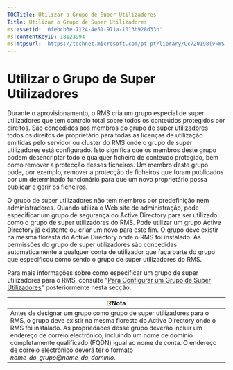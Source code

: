 ```yaml
---
TOCTitle: Utilizar o Grupo de Super Utilizadores
Title: Utilizar o Grupo de Super Utilizadores
ms:assetid: '0febcb3e-7124-4e51-971a-1013b928d33b'
ms:contentKeyID: 18123994
ms:mtpsurl: 'https://technet.microsoft.com/pt-pt/library/Cc720198(v=WS.10)'
---
```


Utilizar o Grupo de Super Utilizadores
======================================

Durante o aprovisionamento, o RMS cria um grupo especial de super utilizadores que tem controlo total sobre todos os conteúdos protegidos por direitos. São concedidos aos membros do grupo de super utilizadores todos os direitos de proprietário para todas as licenças de utilização emitidas pelo servidor ou cluster do RMS onde o grupo de super utilizadores está configurado. Isto significa que os membros deste grupo podem desencriptar todo e qualquer ficheiro de conteúdo protegido, bem como remover a protecção desses ficheiros. Um membro deste grupo pode, por exemplo, remover a protecção de ficheiros que foram publicados por um determinado funcionário para que um novo proprietário possa publicar e gerir os ficheiros.

O grupo de super utilizadores não tem membros por predefinição nem administradores. Quando utiliza o Web site de administração, pode especificar um grupo de segurança do Active Directory para ser utilizado como o grupo de super utilizadores do RMS. Pode utilizar um grupo Active Directory já existente ou criar um novo para este fim. O grupo deve existir na mesma floresta do Active Directory onde o RMS foi instalado. As permissões do grupo de super utilizadores são concedidas automaticamente a qualquer conta de utilizador que faça parte do grupo que especificou como sendo o grupo de super utilizadores do RMS.

Para mais informações sobre como especificar um grupo de super utilizadores para o RMS, consulte "[Para Configurar um Grupo de Super Utilizadores](https://technet.microsoft.com/f2ef847e-2824-471f-9079-5c343094aba8)" posteriormente nesta secção.

| ![](images/Cc720198.note(WS.10).gif)Nota                                                                                                                                                                                                                                                                                                                                                            |
|----------------------------------------------------------------------------------------------------------------------------------------------------------------------------------------------------------------------------------------------------------------------------------------------------------------------------------------------------------------------------------------------------------------------------------|
| Antes de designar um grupo como grupo de super utilizadores para o RMS, o grupo deve existir na mesma floresta do Active Directory onde o RMS foi instalado. As propriedades desse grupo deverão incluir um endereço de correio electrónico, incluindo um nome de domínio completamente qualificado (FQDN) igual ao nome de conta. O endereço de correio electrónico deverá ter o formato *nome\_do\_grupo*@*nome\_do\_domínio*. |
